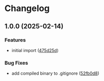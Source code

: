 # Changelog

## 1.0.0 (2025-02-14)


### Features

* initial import ([475d25d](https://github.com/alrayyes/golanghelloworld/commit/475d25de1632e79c1a1b13fc83a2a6eb44412a02))


### Bug Fixes

* add compiled binary to .gitignore ([52fb0d8](https://github.com/alrayyes/golanghelloworld/commit/52fb0d8e0ac20843fb6a24eaca30e2234014af4e))
